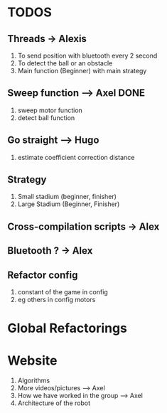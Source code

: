 # TODOS
## Threads -> Alexis
1. To send position with bluetooth every 2 second
2. To detect the ball or an obstacle
3. Main function (Beginner) with main strategy

## Sweep function --> Axel DONE
1. sweep motor function
2. detect ball function

## Go straight --> Hugo
1. estimate coefficient correction distance

## Strategy
1. Small stadium (beginner, finisher)
2. Large Stadium (Beginner, Finisher)

## Cross-compilation scripts ->  Alex

## Bluetooth ? ->  Alex

## Refactor config 
1. constant of the game in config
2. eg others in config motors

# Global Refactorings

# Website 
1. Algorithms
2. More videos/pictures --> Axel
3. How we have worked in the group --> Axel
4. Architecture of the robot
